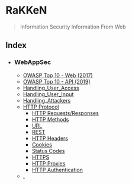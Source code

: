 # RaKKeN
> Information Security Information From Web

## Index
- ### WebAppSec
  - [OWASP Top 10 - Web (2017)](Index/OWASP_Web_Top_10.md) 
  - [OWASP Top 10 - API (2019)](Index/OWASP_API_Top_10.md) 
  - [Handling_User_Access](Index/Handling_User_Access.md)
  - [Handling_User_Input](Index/Handling_User_Input.md)
  - [Handling_Attackers](Index/Handling_Attackers.md)
  - [HTTP Protocol](https://github.com/RakeshKengale/RaKKeN)
    - [HTTP Requests/Responses](Index/HTTP_Requests_Responses.md)
    - [HTTP Methods](Index/HTTP_Methods.md)
    - [URL](Index/URL.md)
    - [REST]()
    - [HTTP Headers]()
    - [Cookies](Index/Cookies.md)
    - [Status Codes]()
    - [HTTPS]()
    - [HTTP Proxies]()
    - [HTTP Authentication]()
  - [.](Index/)
